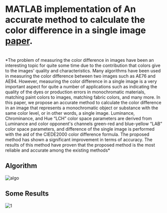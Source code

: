 # MATLAB implementation of An accurate method to calculate the color difference in a single image [paper](https://scholar.google.com/citations?user=xxlAF58AAAAJ&hl=en#d=gs_md_cita-d&p=&u=%2Fcitations%3Fview_op%3Dview_citation%26hl%3Den%26user%3DxxlAF58AAAAJ%26citation_for_view%3DxxlAF58AAAAJ%3Au5HHmVD_uO8C%26tzom%3D480). 
<br/>
*The problem of measuring the color difference in images have been an interesting topic for quite some time due to the contribution that colors give to the images' quality and characteristics. Many algorithms have been used in measuring the color difference between two images such as AE76 and AE94. However, measuring the color difference in a single image is a very important aspect for quite a number of applications such as indicating the quality of the dyes or production errors in monochromatic materials, matching paint colors to images, matching fabric colors, and many more. In this paper, we propose an accurate method to calculate the color difference in an image that represents a monochromatic object or substance with the same color level, or in other words, a single image. Luminance, Chrominance, and Hue “LCH” color space parameters are derived from Luminance and color opponent's channels green-red and blue-yellow “LAB” color space parameters, and difference of the single image is performed with the aid of the CIEDE2000 color difference formula. The proposed method has shown a significant improvement in terms of accuracy. The results of this method have proven that the proposed method is the most reliable and accurate among the existing methods*
<br/>

## Algorithm
![algo](https://user-images.githubusercontent.com/30661597/47487556-7be06e80-d7f7-11e8-8c6b-bebefa3a0371.PNG)

## Some Results
![1](https://user-images.githubusercontent.com/30661597/47487554-7a16ab00-d7f7-11e8-8b47-d12d2cb12403.PNG)
